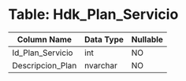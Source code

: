 # Table: Hdk_Plan_Servicio

| Column Name | Data Type | Nullable |
|-------------|-----------|----------|
| Id_Plan_Servicio | int | NO |
| Descripcion_Plan | nvarchar | NO |

